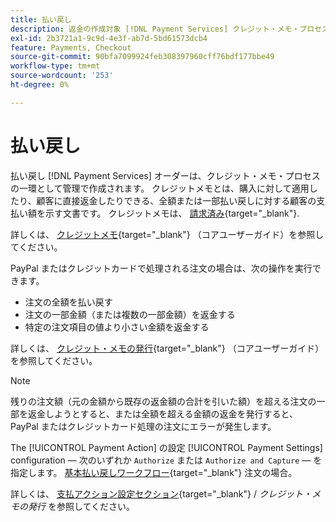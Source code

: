 ```yaml
---
title: 払い戻し
description: 返金の作成対象 [!DNL Payment Services] クレジット・メモ・プロセスの一部として管理者でのオーダー。
exl-id: 2b3721a1-9c9d-4e3f-ab7d-5bd61573dcb4
feature: Payments, Checkout
source-git-commit: 90bfa7099924feb308397960cff76bdf177bbe49
workflow-type: tm+mt
source-wordcount: '253'
ht-degree: 0%

---
```


# 払い戻し

払い戻し [!DNL Payment Services] オーダーは、クレジット・メモ・プロセスの一環として管理で作成されます。 クレジットメモとは、購入に対して適用したり、顧客に直接返金したりできる、全額または一部払い戻しに対する顧客の支払い額を示す文書です。 クレジットメモは、 [請求済み](https://docs.magento.com/user-guide/sales/invoice-create.html){target="_blank"}.

詳しくは、 [クレジットメモ](https://docs.magento.com/user-guide/sales/credit-memos.html){target="_blank"} （コアユーザーガイド）を参照してください。

PayPal またはクレジットカードで処理される注文の場合は、次の操作を実行できます。

* 注文の全額を払い戻す
* 注文の一部金額（または複数の一部金額）を返金する
* 特定の注文項目の値より小さい金額を返金する

詳しくは、 [クレジット・メモの発行](https://docs.magento.com/user-guide/sales/credit-memo-create.html){target="_blank"} （コアユーザーガイド）を参照してください。

>[!NOTE]
>
>残りの注文額（元の金額から既存の返金額の合計を引いた額）を超える注文の一部を返金しようとすると、または全額を超える金額の返金を発行すると、PayPal またはクレジットカード処理の注文にエラーが発生します。

The [!UICONTROL Payment Action] の設定 [!UICONTROL Payment Settings] configuration — 次のいずれか `Authorize` または `Authorize and Capture` — を指定します。 [基本払い戻しワークフロー](https://docs.magento.com/user-guide/sales/credit-memos.html#refund-workflow){target="_blank"} 注文の場合。

詳しくは、 [支払アクション設定セクション](https://docs.magento.com/user-guide/sales/credit-memo-create.html#payment-action-setting){target="_blank"} / _クレジット・メモの発行_ を参照してください。
